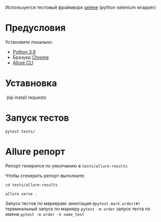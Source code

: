 Используется тестовый фраймворк [selene](https://github.com/yashaka/selene) (python selenium wrapper)

# Предусловия

Установите локально:

- [Python 3.9](https://www.python.org/)
- Бразуер [Chrome](https://www.google.com/chrome/)
- [Allure CLI](https://github.com/allure-framework/allure2)

# Уставновка

`pip install requests

# Запуск тестов

`pytest tests/`

# Allure репорт

Репорт генерится по умолчанию в `tests/allure-results`

Чтобы сгенерить репорт выполните:

`cd tests/allure-results`

`allure serve .`

Запуск тестов по маркерам:
аннотация `@pytest.mark.order(#)`
терминальный запуск по маркеру `pytest -m order`
запуск теста по имени `pytest -m order -k name_test`




